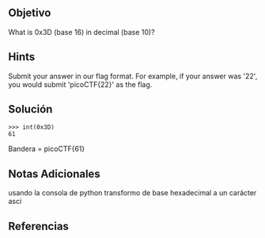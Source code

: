 ## Objetivo

What is 0x3D (base 16) in decimal (base 10)?

## Hints
Submit your answer in our flag format. For example, if your answer was '22', you would submit 'picoCTF{22}' as the flag.
## Solución

```
>>> int(0x3D)
61
```
Bandera = picoCTF{61}
## Notas Adicionales
usando la consola de python transformo de base hexadecimal a un carácter asci
## Referencias